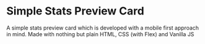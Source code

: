 # Simple Stats Preview Card

A simple stats preview card which is developed with a mobile first approach in mind. Made with nothing but plain HTML, CSS (with Flex) and Vanilla JS